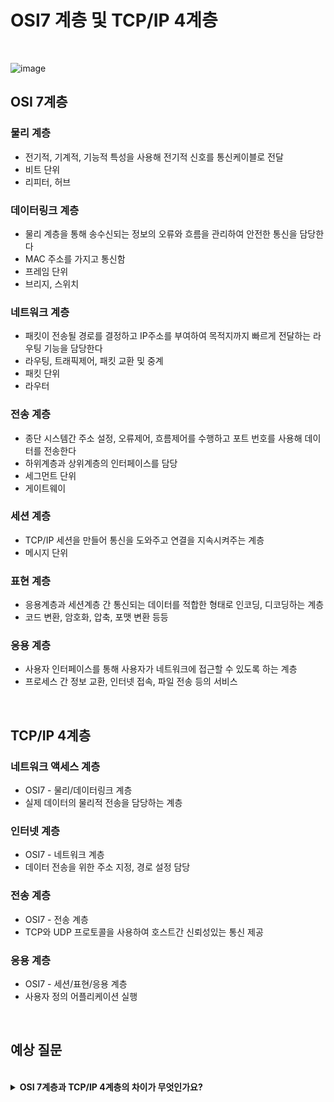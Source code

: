 # OSI7 계층 및 TCP/IP 4계층

<br>

![image](https://user-images.githubusercontent.com/71180414/150017930-042207c7-cbfd-4977-a6ee-e2b476b191c5.png)

## OSI 7계층

### 물리 계층

- 전기적, 기계적, 기능적 특성을 사용해 전기적 신호를 통신케이블로 전달
- 비트 단위
- 리피터, 허브

### 데이터링크 계층

- 물리 계층을 통해 송수신되는 정보의 오류와 흐름을 관리하여 안전한 통신을 담당한다
- MAC 주소를 가지고 통신함
- 프레임 단위
- 브리지, 스위치

### 네트워크 계층

- 패킷이 전송될 경로를 결정하고 IP주소를 부여하여 목적지까지 빠르게 전달하는 라우팅 기능을 담당한다
- 라우팅, 트래픽제어, 패킷 교환 및 중계
- 패킷 단위
- 라우터

### 전송 계층

- 종단 시스템간 주소 설정, 오류제어, 흐름제어를 수행하고 포트 번호를 사용해 데이터를 전송한다
- 하위계층과 상위계층의 인터페이스를 담당
- 세그먼트 단위
- 게이트웨이

### 세션 계층

- TCP/IP 세션을 만들어 통신을 도와주고 연결을 지속시켜주는 계층
- 메시지 단위

### 표현 계층

- 응용계층과 세션계층 간 통신되는 데이터를 적합한 형태로 인코딩, 디코딩하는 계층
- 코드 변환, 암호화, 압축, 포맷 변환 등등

### 응용 계층

- 사용자 인터페이스를 통해 사용자가 네트워크에 접근할 수 있도록 하는 계층
- 프로세스 간 정보 교환, 인터넷 접속, 파일 전송 등의 서비스

<br>

## TCP/IP 4계층

### 네트워크 액세스 계층

- OSI7 - 물리/데이터링크 계층
- 실제 데이터의 물리적 전송을 담당하는 계층

### 인터넷 계층

- OSI7 - 네트워크 계층
- 데이터 전송을 위한 주소 지정, 경로 설정 담당

### 전송 계층

- OSI7 - 전송 계층
- TCP와 UDP 프로토콜을 사용하여 호스트간 신뢰성있는 통신 제공

### 응용 계층

- OSI7 - 세션/표현/응용 계층
- 사용자 정의 어플리케이션 실행

<br>

## 예상 질문

<br>

<details>
    <summary><b>OSI 7계층과 TCP/IP 4계층의 차이가 무엇인가요?</b></summary>
    <br>
    OSI 7계층 모델은 컴퓨팅 시스템에 사용되는 이론적인 모델이지만, TCP/IP 4계층 모델은 실제 사용되고 있는 클라이언트-서버 모델입니다.
</details>


